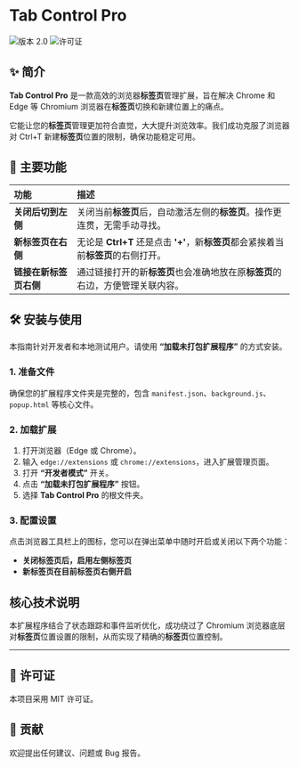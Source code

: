 # Tab Control Pro

![版本 2.0](https://img.shields.io/badge/版本-2.0-blue.svg)
![许可证](https://img.shields.io/badge/许可证-MIT-green.svg)

## ✨ 简介

**Tab Control Pro** 是一款高效的浏览器**标签页**管理扩展，旨在解决 $\text{Chrome}$ 和 $\text{Edge}$ 等 $\text{Chromium}$ 浏览器在**标签页**切换和新建位置上的痛点。

它能让您的**标签页**管理更加符合直觉，大大提升浏览效率。我们成功克服了浏览器对 $\text{Ctrl+T}$ 新建**标签页**位置的限制，确保功能稳定可用。

## 🚀 主要功能

| 功能 | 描述 |
| :--- | :--- |
| **关闭后切到左侧** | 关闭当前**标签页**后，自动激活左侧的**标签页**。操作更连贯，无需手动寻找。 |
| **新标签页在右侧** | 无论是 **Ctrl+T** 还是点击 **'+'**，新**标签页**都会紧挨着当前**标签页**的右侧打开。 |
| **链接在新标签页右侧** | 通过链接打开的新**标签页**也会准确地放在原**标签页**的右边，方便管理关联内容。 |

## 🛠 安装与使用

本指南针对开发者和本地测试用户。请使用 **“加载未打包扩展程序”** 的方式安装。

### 1. 准备文件

确保您的扩展程序文件夹是完整的，包含 `manifest.json`、`background.js`、`popup.html` 等核心文件。

### 2. 加载扩展

1.  打开浏览器（$\text{Edge}$ 或 $\text{Chrome}$）。
2.  输入 `edge://extensions` 或 `chrome://extensions`，进入扩展管理页面。
3.  打开 **“开发者模式”** 开关。
4.  点击 **“加载未打包扩展程序”** 按钮。
5.  选择 **Tab Control Pro** 的根文件夹。

### 3. 配置设置

点击浏览器工具栏上的图标，您可以在弹出菜单中随时开启或关闭以下两个功能：

* **关闭标签页后，启用左侧标签页**
* **新标签页在目前标签页右侧开启**

## 核心技术说明

本扩展程序结合了状态跟踪和事件监听优化，成功绕过了 $\text{Chromium}$ 浏览器底层对**标签页**位置设置的限制，从而实现了精确的**标签页**位置控制。

---

## 📜 许可证

本项目采用 $\text{MIT}$ 许可证。

## 🤝 贡献

欢迎提出任何建议、问题或 $\text{Bug}$ 报告。